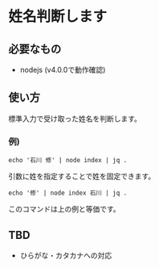 
# 姓名判断します

## 必要なもの

- nodejs (v4.0.0で動作確認)

## 使い方

標準入力で受け取った姓名を判断します。

### 例)

`echo '石川 修' | node index | jq . `

引数に姓を指定することで姓を固定できます。

`echo '修' | node index 石川 | jq .`

このコマンドは上の例と等価です。

## TBD

- ひらがな・カタカナへの対応

